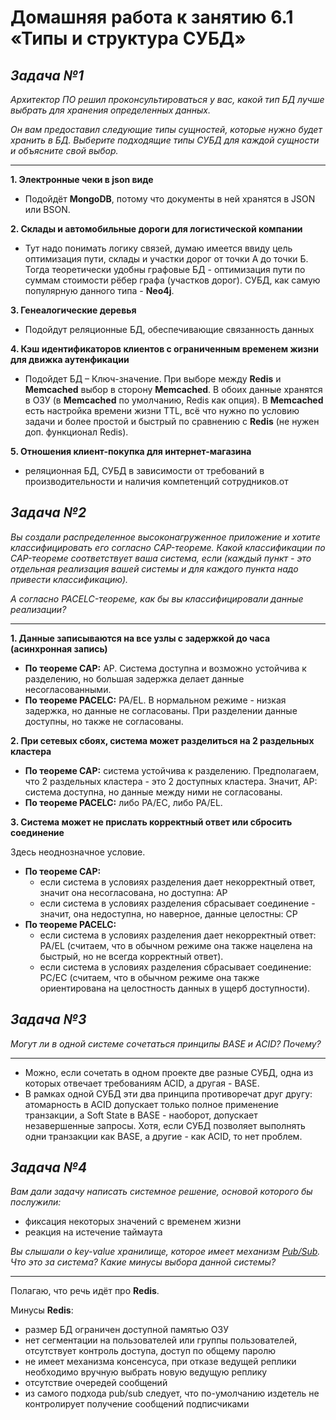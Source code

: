 # Домашняя работа к занятию 6.1 «Типы и структура СУБД»

## _Задача №1_

_Архитектор ПО решил проконсультироваться у вас, какой тип БД 
лучше выбрать для хранения определенных данных._

_Он вам предоставил следующие типы сущностей, которые нужно будет хранить в БД._
_Выберите подходящие типы СУБД для каждой сущности и объясните свой выбор._

---

**1. Электронные чеки в json виде**
- Подойдёт **MongoDB**, потому что документы в ней хранятся в JSON или BSON.

**2. Склады и автомобильные дороги для логистической компании**

- Тут надо понимать логику связей, думаю имеется ввиду цель оптимизация пути, склады и участки дорог от точки А до точки Б. Тогда теоретически удобны графовые БД - оптимизация пути по суммам стоимости рёбер графа (участков дорог). СУБД, как самую популярную данного типа - **Neo4j**.

**3. Генеалогические деревья**

- Подойдут реляционные БД, обеспечивающие связанность данных

**4. Кэш идентификаторов клиентов с ограниченным временем жизни для движка аутенфикации**

- Подойдет БД – Ключ-значение. При выборе между **Redis** и **Memcached** выбор в сторону **Memcached**. В обоих данные хранятся в ОЗУ (в **Memcached** по умолчанию, Redis как опция).
В **Memcached** есть настройка времени жизни TTL, всё что нужно по условию задачи и более простой и быстрый по сравнению с **Redis** (не нужен доп. функционал Redis).

**5. Отношения клиент-покупка для интернет-магазина**

- реляционная БД, СУБД в зависимости от требований в производительности и наличия компетенций сотрудников.от

## _Задача №2_

_Вы создали распределенное высоконагруженное приложение и хотите классифицировать его согласно 
CAP-теореме. Какой классификации по CAP-теореме соответствует ваша система, если 
(каждый пункт - это отдельная реализация вашей системы и для каждого пункта надо привести классификацию)._

_А согласно PACELC-теореме, как бы вы классифицировали данные реализации?_

---
**1. Данные записываются на все узлы с задержкой до часа (асинхронная запись)**

- **По теореме CAP:** AP. Система доступна и возможно устойчива к разделению, но большая задержка делает данные несогласованными.
- **По теореме PACELC:** PA/EL. В нормальном режиме - низкая задержка, но данные не согласованы. При разделении данные доступны, но также не согласованы.

**2. При сетевых сбоях, система может разделиться на 2 раздельных кластера**
- **По теореме CAP:** система устойчива к разделению. Предполагаем, что 2 раздельных кластера - это 2 доступных кластера. Значит, AP: система доступна, но данные между ними не согласованы.
- **По теореме PACELC:** либо PA/EC, либо PA/EL.

**3. Система может не прислать корректный ответ или сбросить соединение**

Здесь неоднозначное условие.
- **По теореме CAP:**
   - если система в условиях разделения дает некорректный ответ, значит она несогласована, но доступна: AP
   - если система в условиях разделения сбрасывает соединение - значит, она недоступна, но наверное, данные целостны: CP
- **По теореме PACELC:**
   - если система в условиях разделения дает некорректный ответ: PA/EL (считаем, что в обычном режиме она также нацелена на быстрый, но не всегда корректный ответ).
   - если система в условиях разделения сбрасывает соединение: PC/EC (считаем, что в обычном режиме она также ориентирована на целостность данных в ущерб доступности).



## _Задача №3_

_Могут ли в одной системе сочетаться принципы BASE и ACID? Почему?_

---

- Можно, если сочетать в одном проекте две разные СУБД, одна из которых отвечает требованиям ACID, а другая - BASE.
- В рамках одной СУБД эти два принципа противоречат друг другу: атомарность в ACID допускает только полное применение транзакции, а Soft State в BASE - наоборот, допускает незавершенные запросы. Хотя, если СУБД позволяет выполнять одни транзакции как BASE, а другие - как ACID, то нет проблем.


## _Задача №4_

_Вам дали задачу написать системное решение, основой которого бы послужили:_

- фиксация некоторых значений с временем жизни
- реакция на истечение таймаута

_Вы слышали о key-value хранилище, которое имеет механизм [Pub/Sub](https://habr.com/ru/post/278237/)._ 
_Что это за система? Какие минусы выбора данной системы?_

---
Полагаю, что речь идёт про **Redis**.

Минусы **Redis**:
- размер БД ограничен доступной памятью ОЗУ
- нет сегментации на пользователей или группы пользователей, отсутствует контроль доступа, доступ по общему паролю
- не имеет механизма консенсуса, при отказе ведущей реплики необходимо вручную выбрать новую ведущую реплику
- отсутствие очередей сообщений
- из самого подхода pub/sub следует, что по-умолчанию издетель не контролирует получение сообщений подписчиками
